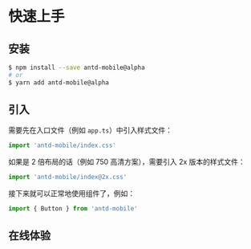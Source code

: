 # 快速上手

## 安装

```bash
$ npm install --save antd-mobile@alpha
# or
$ yarn add antd-mobile@alpha
```

## 引入

需要先在入口文件（例如 `app.ts`）中引入样式文件：

```js
import 'antd-mobile/index.css'
```

如果是 2 倍布局的话（例如 750 高清方案），需要引入 2x 版本的样式文件：

```js
import 'antd-mobile/index@2x.css'
```

接下来就可以正常地使用组件了，例如：

```js
import { Button } from 'antd-mobile'
```

## 在线体验

<code src="./codesandbox.tsx" inline></code>
